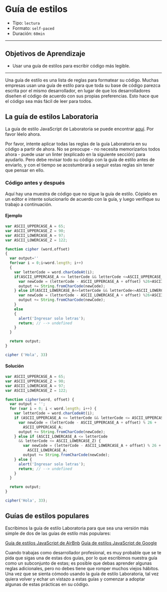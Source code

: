 # Guía de estilos

- Tipo: `lectura`
- Formato: `self-paced`
- Duración: `60min`

***

## Objetivos de Aprendizaje

- Usar una guía de estilos para escribir código más legible.

***

Una guía de estilo es una lista de reglas para formatear su código. Muchas
empresas usan una guía de estilo para que toda su base de código parezca escrita
por el mismo desarrollador, en lugar de que los desarrolladores diseñen el
código de acuerdo con sus propias preferencias. Esto hace que el código sea más
fácil de leer para todos.

## La guía de estilos Laboratoria

La guía de estilo JavaScript de Laboratoria se puede encontrar
[aquí](https://github.com/Laboratoria/js-style-guide). Por favor léelo ahora.

Por favor, intente aplicar todas las reglas de la guía Laboratoria en su código
a partir de ahora. No se preocupe - no necesita memorizarlos todos ahora - puede
usar un linter (explicado en la siguiente sección) para ayudarlo. Pero debe
revisar todo su código con la guía de estilo antes de enviarlo, y con el tiempo
se acostumbrará a seguir estas reglas sin tener que pensar en ello.

### Código antes y después

Aquí hay una muestra de código que no sigue la guía de estilo. Cópielo en un
editor e intente solucionarlo de acuerdo con la guía, y luego verifique su
trabajo a continuación.

#### Ejemplo

```javascript
var ASCII_UPPERCASE_A = 65;
var ASCII_UPPERCASE_Z = 90;
var ASCII_LOWERCASE_A = 97;
var ASCII_LOWERCASE_Z = 122;

function cipher (word,offset)
{
  var output=''
  for(var i = 0;i<word.length; i++)
  {
    var letterCode = word.charCodeAt(i);
    if(ASCII_UPPERCASE_A <= letterCode && letterCode <=ASCII_UPPERCASE_Z) {
      var newCode = (letterCode - ASCII_UPPERCASE_A + offset) %26+ASCII_UPPERCASE_A;
      output += String.fromCharCode(newCode);
    } else if(ASCII_LOWERCASE_A<=letterCode && letterCode<=ASCII_LOWERCASE_Z) {
      var newCode = (letterCode - ASCII_LOWERCASE_A + offset) %26+ASCII_LOWERCASE_A;
      output += String.fromCharCode(newCode);
    }
    else
    {
      alert('Ingresar solo letras');
      return; // --> undefined
    }
  }

  return output;
}

cipher ('Hola', 33)
```

#### Solución

```javascript
var ASCII_UPPERCASE_A = 65;
var ASCII_UPPERCASE_Z = 90;
var ASCII_LOWERCASE_A = 97;
var ASCII_LOWERCASE_Z = 122;

function cipher(word, offset) {
  var output = '';
  for (var i = 0; i < word.length; i++) {
    var letterCode = word.charCodeAt(i);
    if (ASCII_UPPERCASE_A <= letterCode && letterCode <= ASCII_UPPERCASE_Z) {
      var newCode = (letterCode - ASCII_UPPERCASE_A + offset) % 26 +
        ASCII_UPPERCASE_A;
      output += String.fromCharCode(newCode);
    } else if (ASCII_LOWERCASE_A <= letterCode
      && letterCode <= ASCII_LOWERCASE_Z) {
        var newCode = (letterCode - ASCII_LOWERCASE_A + offset) % 26 +
          ASCII_LOWERCASE_A;
        output += String.fromCharCode(newCode);
    } else {
      alert('Ingresar solo letras');
      return; // --> undefined
    }
  }

  return output;
}

cipher('Hola', 33);
```

## Guías de estilos populares

Escribimos la guía de estilo Laboratoria para que sea una versión más simple de
dos de las guías de estilo más populares:

[Guía de estilos JavaScript de AirBnb](https://github.com/paolocarrasco/javascript-style-guide)
[Guía de estilos JavaScript de Google](https://google.github.io/styleguide/jsguide.html)

Cuando trabajas como desarrollador profesional, es muy probable que se te pida
que sigas una de estas dos guías, por lo que escribimos nuestra guía como un
subconjunto de estas; es posible que debas aprender algunas reglas adicionales,
pero no debes tiene que romper muchos viejos hábitos. Una vez que se sienta
cómodo usando la guía de estilo Laboratoria, tal vez quiera volver y echar un
vistazo a estas guías y comenzar a adoptar algunas de estas prácticas en su
código.

